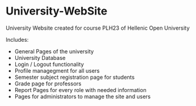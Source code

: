 # University-WebSite
University Website created for course PLH23 of Hellenic Open University 

Includes:  

- General Pages of the university
- University Database
- Login / Logout functionality
- Profile managegment for all users
- Semester subject registration page for students
- Grade page for professors
- Report Pages for every role with needed information
- Pages for administrators to manage the site and users
